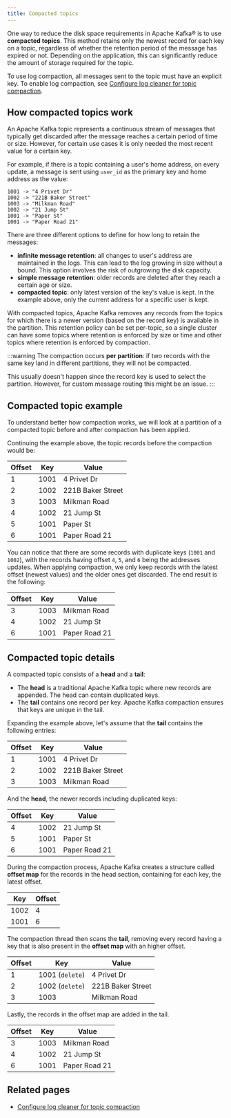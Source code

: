 ```yaml
---
title: Compacted topics
---
```


One way to reduce the disk space requirements in Apache Kafka® is to use **compacted topics**.
This method retains only the newest record
for each key on a topic, regardless of whether the retention period of
the message has expired or not. Depending on the application, this can
significantly reduce the amount of storage required for the topic.

To use log compaction, all messages sent to the topic must have
an explicit key. To enable log compaction, see
[Configure log cleaner for topic compaction][url].

## How compacted topics work

An Apache Kafka topic represents a continuous stream of messages that
typically get discarded after the message reaches a certain period of
time or size. However, for certain use cases it is only needed the most
recent value for a certain key.

For example, if there is a topic containing a user's home address, on
every update, a message is sent using `user_id` as the primary key and
home address as the value:

```text
1001 -> "4 Privet Dr"
1002 -> "221B Baker Street"
1003 -> "Milkman Road"
1002 -> "21 Jump St"
1001 -> "Paper St"
1001 -> "Paper Road 21"
```

There are three different options to define for how long to retain the
messages:

-   **infinite message retention**: all changes to user's address are
    maintained in the logs. This can lead to the log growing in size
    without a bound. This option involves the risk of outgrowing the
    disk capacity.
-   **simple message retention**: older records are deleted after they
    reach a certain age or size.
-   **compacted topic**: only latest version of the key's value is
    kept. In the example above, only the current address for a specific
    user is kept.

With compacted topics, Apache Kafka removes any records from the topics
for which there is a newer version (based on the record key) is
available in the partition. This retention policy can be set per-topic,
so a single cluster can have some topics where retention is enforced by
size or time and other topics where retention is enforced by compaction.

:::warning
The compaction occurs **per partition**: if two records with the same
key land in different partitions, they will not be compacted.

This usually doesn't happen since the record key is used to select the
partition. However, for custom message routing this might be an issue.
:::

## Compacted topic example

To understand better how compaction works, we will look at a partition
of a compacted topic before and after compaction has been applied.

Continuing the example above, the topic records before the compaction
would be:

 | Offset | Key  | Value             |
 | ------ | ---- | ----------------- |
 | 1      | 1001 | 4 Privet Dr       |
 | 2      | 1002 | 221B Baker Street |
 | 3      | 1003 | Milkman Road      |
 | 4      | 1002 | 21 Jump St        |
 | 5      | 1001 | Paper St          |
 | 6      | 1001 | Paper Road 21     |

You can notice that there are some records with duplicate keys (`1001`
and `1002`), with the records having offset `4`, `5`, and `6` being the
addresses updates. When applying compaction, we only keep records with
the latest offset (newest values) and the older ones get discarded. The
end result is the following:

| Offset | Key  | Value         |
| ------ | ---- | ------------- |
| 3      | 1003 | Milkman Road  |
| 4      | 1002 | 21 Jump St    |
| 6      | 1001 | Paper Road 21 |

## Compacted topic details

A compacted topic consists of a **head** and a **tail**:

-   The **head** is a traditional Apache Kafka topic where new records
    are appended. The head can contain duplicated keys.
-   The **tail** contains one record per key. Apache Kafka compaction
    ensures that keys are unique in the tail.

Expanding the example above, let's assume that the **tail** contains the
following entries:

| Offset | Key  | Value             |
| ------ | ---- | ----------------- |
| 1      | 1001 | 4 Privet Dr       |
| 2      | 1002 | 221B Baker Street |
| 3      | 1003 | Milkman Road      |

And the **head**, the newer records including duplicated keys:

| Offset | Key  | Value         |
| ------ | ---- | ------------- |
| 4      | 1002 | 21 Jump St    |
| 5      | 1001 | Paper St      |
| 6      | 1001 | Paper Road 21 |

During the compaction process, Apache Kafka creates a structure called
**offset map** for the records in the head section, containing for each
key, the latest offset.

| Key  | Offset |
| ---- | ------ |
| 1002 | 4      |
| 1001 | 6      |

The compaction thread then scans the **tail**, removing every record
having a key that is also present in the **offset map** with an higher
offset.

| Offset | Key             | Value             |
| ------ | --------------- | ----------------- |
| 1      | 1001 (`delete`) | 4 Privet Dr       |
| 2      | 1002 (`delete`) | 221B Baker Street |
| 3      | 1003            | Milkman Road      |

Lastly, the records in the offset map are added in the tail.

| Offset | Key  | Value         |
| ------ | ---- | ------------- |
| 3      | 1003 | Milkman Road  |
| 4      | 1002 | 21 Jump St    |
| 6      | 1001 | Paper Road 21 |

## Related pages

- [Configure log cleaner for topic compaction][url]

[url]:/docs/products/kafka/howto/configure-log-cleaner
